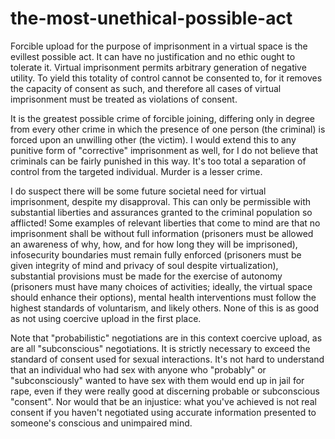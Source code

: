 # the-most-unethical-possible-act

Forcible upload for the purpose of imprisonment in a virtual space is the evillest possible act.  It can have no justification and no ethic ought to tolerate it.  Virtual imprisonment permits arbitrary generation of negative utility.  To yield this totality of control cannot be consented to, for it removes the capacity of consent as such, and therefore all cases of virtual imprisonment must be treated as violations of consent.

It is the greatest possible crime of forcible joining, differing only in degree from every other crime in which the presence of one person (the criminal) is forced upon an unwilling other (the victim).  I would extend this to any punitive form of "corrective" imprisonment as well, for I do not believe that criminals can be fairly punished in this way.  It's too total a separation of control from the targeted individual.  Murder is a lesser crime.

I do suspect there will be some future societal need for virtual imprisonment, despite my disapproval.  This can only be permissible with substantial liberties and assurances granted to the criminal population so afflicted!  Some examples of relevant liberties that come to mind are that no imprisonment shall be without full information (prisoners must be allowed an awareness of why, how, and for how long they will be imprisoned), infosecurity boundaries must remain fully enforced (prisoners must be given integrity of mind and privacy of soul despite virtualization), substantial provisions must be made for the exercise of autonomy (prisoners must have many choices of activities; ideally, the virtual space should enhance their options), mental health interventions must follow the highest standards of voluntarism, and likely others.  None of this is as good as not using coercive upload in the first place.

Note that "probabilistic" negotiations are in this context coercive upload, as are all "subconscious" negotiations.  It is strictly necessary to exceed the standard of consent used for sexual interactions.  It's not hard to understand that an individual who had sex with anyone who "probably" or "subconsciously" wanted to have sex with them would end up in jail for rape, even if they were really good at discerning probable or subconscious "consent".  Nor would that be an injustice: what you've achieved is not real consent if you haven't negotiated using accurate information presented to someone's conscious and unimpaired mind.